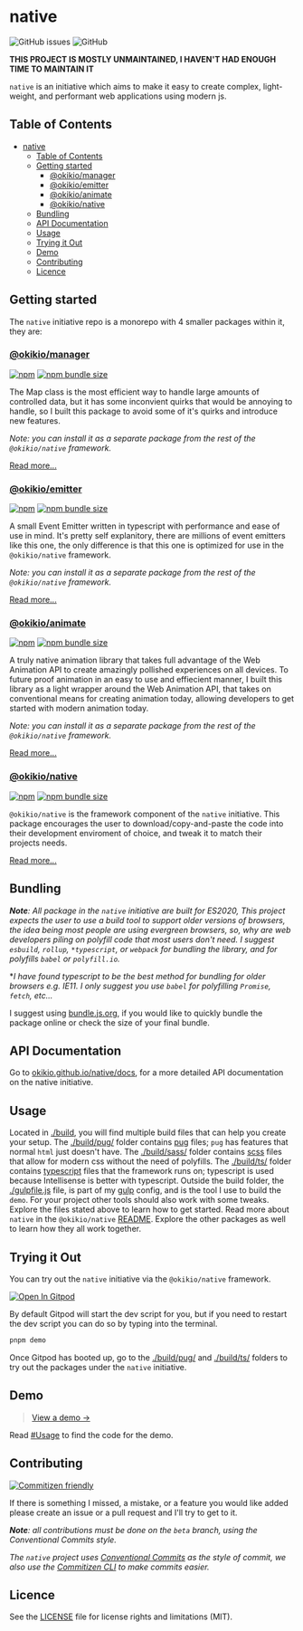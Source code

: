 # native

![GitHub issues](https://img.shields.io/github/issues/okikio/native?style=for-the-badge) ![GitHub](https://img.shields.io/github/license/okikio/native?style=for-the-badge)

**THIS PROJECT IS MOSTLY UNMAINTAINED, I HAVEN'T HAD ENOUGH TIME TO MAINTAIN IT**

`native` is an initiative which aims to make it easy to create complex, light-weight, and performant web applications using modern js.

## Table of Contents

- [native](#native)
  - [Table of Contents](#table-of-contents)
  - [Getting started](#getting-started)
    - [@okikio/manager](#okikiomanager)
    - [@okikio/emitter](#okikioemitter)
    - [@okikio/animate](#okikioanimate)
    - [@okikio/native](#okikionative)
  - [Bundling](#bundling)
  - [API Documentation](#api-documentation)
  - [Usage](#usage)
  - [Trying it Out](#trying-it-out)
  - [Demo](#demo)
  - [Contributing](#contributing)
  - [Licence](#licence)

## Getting started

The `native` initiative repo is a monorepo with 4 smaller packages within it, they are:

### [@okikio/manager](./packages/manager#readme)

[![npm](https://img.shields.io/npm/v/@okikio/manager?style=flat-square)](https://www.npmjs.com/package/@okikio/manager) [![npm bundle size](https://img.shields.io/bundlephobia/minzip/@okikio/manager?style=flat-square)](https://bundlephobia.com/package/@okikio/manager)

The Map class is the most efficient way to handle large amounts of controlled data, but it has some inconvient quirks that would be annoying to handle, so I built this package to avoid some of it's quirks and introduce new features.

_Note: you can install it as a separate package from the rest of the `@okikio/native` framework._

[Read more...](./packages/manager/README.md)

### [@okikio/emitter](./packages/emitter#readme)

[![npm](https://img.shields.io/npm/v/@okikio/emitter?style=flat-square)](https://www.npmjs.com/package/@okikio/emitter) [![npm bundle size](https://img.shields.io/bundlephobia/minzip/@okikio/emitter?style=flat-square)](https://bundlephobia.com/package/@okikio/emitter)

A small Event Emitter written in typescript with performance and ease of use in mind. It's pretty self explanitory, there are millions of event emitters like this one, the only difference is that this one is optimized for use in the `@okikio/native` framework.

_Note: you can install it as a separate package from the rest of the `@okikio/native` framework._

[Read more...](./packages/emitter/README.md)

### [@okikio/animate](./packages/animate#readme)

[![npm](https://img.shields.io/npm/v/@okikio/animate?style=flat-square)](https://www.npmjs.com/package/@okikio/animate) [![npm bundle size](https://img.shields.io/bundlephobia/minzip/@okikio/animate?style=flat-square)](https://bundlephobia.com/package/@okikio/animate)

A truly native animation library that takes full advantage of the Web Animation API to create amazingly pollished experiences on all devices. To future proof animation in an easy to use and effiecient manner, I built this library as a light wrapper around the Web Animation API, that takes on conventional means for creating animation today, allowing developers to get started with modern animation today.

_Note: you can install it as a separate package from the rest of the `@okikio/native` framework._

[Read more...](./packages/animate/README.md)

### [@okikio/native](./packages/native#readme)

[![npm](https://img.shields.io/npm/v/@okikio/native?style=flat-square)](https://npmjs.com/package/@okikio/native) [![npm bundle size](https://img.shields.io/bundlephobia/minzip/@okikio/native?style=flat-square)](https://bundlephobia.com/package/@okikio/native)

`@okikio/native` is the framework component of the `native` initiative. This package encourages the user to download/copy-and-paste the code into their development enviroment of choice, and tweak it to match their projects needs.

[Read more...](./packages/native/README.md)

## Bundling

***Note**: All package in the `native` initiative are built for ES2020, This project expects the user to use a build tool to support older versions of browsers, the idea being most people are using evergreen browsers, so, why are web developers piling on polyfill code that most users don't need. I suggest `esbuild`, `rollup`, `*typescript`, or `webpack` for bundling the library, and for polyfills `babel` or `polyfill.io`.*

**I have found typescript to be the best method for bundling for older browsers e.g. IE11. I only suggest you use `babel` for polyfilling `Promise`, `fetch`, etc...*

I suggest using [bundle.js.org](https://bundle.js.org), if you would like to quickly bundle the package online or check the size of your final bundle.

## API Documentation

Go to [okikio.github.io/native/docs](https://okikio.github.io/native/docs), for a more detailed API documentation on the native initiative.

## Usage

Located in [./build](./build), you will find multiple build files that can help you create your setup. The [./build/pug/](./build/pug) folder contains [pug](https://pugjs.org/api/getting-started.html) files; `pug` has features that normal `html` just doesn't have. The [./build/sass/](./build/sass) folder contains [scss](https://sass-lang.com/guide) files that allow for modern css without the need of polyfills. The [./build/ts/](./build/ts/) folder contains [typescript](https://www.typescriptlang.org/) files that the framework runs on; typescript is used because Intellisense is better with typescript. Outside the build folder, the [./gulpfile.js](./gulpfile.js) file, is part of my [gulp](https://gulpjs.com/) config, and is the tool I use to build the `demo`. For your project other tools should also work with some tweaks. Explore the files stated above to learn how to get started. Read more about `native` in the `@okikio/native` [README](./packages/native/README.md). Explore the other packages as well to learn how they all work together.

## Trying it Out

You can try out the `native` initiative via the `@okikio/native` framework.

[![Open In Gitpod](https://gitpod.io/button/open-in-gitpod.svg)](https://gitpod.io/#https://github.com/okikio/native/blob/beta/README.md)

By default Gitpod will start the dev script for you, but if you need to restart the dev script you can do so by typing into the terminal.

```bash
pnpm demo
```

Once Gitpod has booted up, go to the [./build/pug/](./build/pug/) and [./build/ts/](./build/ts/) folders to try out the packages under the `native` initiative.

## Demo

> [View a demo &#8594;](https://okikio.github.io/native/demo/)

Read [#Usage](#usage) to find the code for the demo.

## Contributing

[![Commitizen friendly](https://img.shields.io/badge/commitizen-friendly-brightgreen.svg)](http://commitizen.github.io/cz-cli/)

If there is something I missed, a mistake, or a feature you would like added please create an issue or a pull request and I'll try to get to it.

_**Note**: all contributions must be done on the `beta` branch, using the Conventional Commits style._

*The `native` project uses [Conventional Commits](https://www.conventionalcommits.org/en/v1.0.0/) as the style of commit, we also use the [Commitizen CLI](http://commitizen.github.io/cz-cli/) to make commits easier.*

## Licence

See the [LICENSE](./LICENSE) file for license rights and limitations (MIT).
